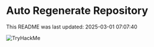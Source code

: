 # Auto Regenerate Repository

This README was last updated: 2025-03-01 07:07:40

 ![TryHackMe](https://tryhackme.com/badge/533634)